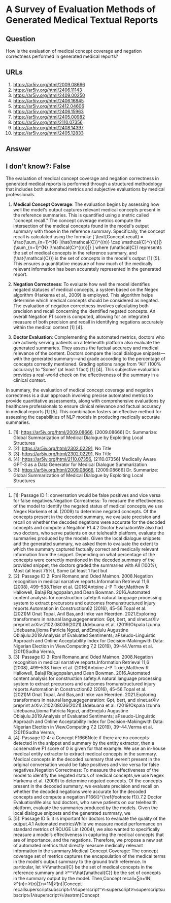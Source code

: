 # A Survey of Evaluation Methods of Generated Medical Textual Reports

## Question

How is the evaluation of medical concept coverage and negation correctness performed in generated medical reports?

## URLs

1. https://ar5iv.org/html/2009.08666
2. https://ar5iv.org/html/2406.11143
3. https://ar5iv.org/html/2409.00250
4. https://ar5iv.org/html/2406.16845
5. https://ar5iv.org/html/2412.04606
6. https://ar5iv.org/html/2406.15963
7. https://ar5iv.org/html/2405.00982
8. https://ar5iv.org/html/2110.07356
9. https://ar5iv.org/html/2408.14397
10. https://ar5iv.org/html/2405.12833

## Answer

## I don't know?: False

The evaluation of medical concept coverage and negation correctness in generated medical reports is performed through a structured methodology that includes both automated metrics and subjective evaluations by medical professionals.

1. **Medical Concept Coverage**: The evaluation begins by assessing how well the model's output captures relevant medical concepts present in the reference summaries. This is quantified using a metric called "concept recall." The concept coverage metrics compute the intersection of the medical concepts found in the model's output summary with those in the reference summary. Specifically, the concept recall is calculated using the formula: 
   \[
   \text{Concept recall} = \frac{\sum_{n=1}^{N} |\hat{\mathcal{C}}^{(n)} \cap \mathcal{C}^{(n)}|}{\sum_{n=1}^{N} |\mathcal{C}^{(n)}|}
   \]
   where \(\mathcal{C}\) represents the set of medical concepts in the reference summary, and \(\hat{\mathcal{C}}\) is the set of concepts in the model's output [1] [5]. This ensures a quantitative measure of how much of the medically relevant information has been accurately represented in the generated report.

2. **Negation Correctness**: To evaluate how well the model identifies negated statuses of medical concepts, a system based on the Negex algorithm (Harkema et al., 2009) is employed. This algorithm helps determine which medical concepts should be considered as negated. The evaluation of negation correctness involves calculating both precision and recall concerning the identified negated concepts. An overall Negation F1 score is computed, allowing for an integrated measure of both precision and recall in identifying negations accurately within the medical context [1] [4].

3. **Doctor Evaluation**: Complementing the automated metrics, doctors who are actively serving patients on a telehealth platform also evaluate the generated summaries. They assess the factual accuracy and medical relevance of the content. Doctors compare the local dialogue snippets—with the generated summary—and grade according to the percentage of concepts correctly mentioned. Grading options range from “All” (100% accuracy) to “Some” (at least 1 fact) [1] [4]. This subjective evaluation provides a real-world check on the effectiveness of the summary in a clinical context.

In summary, the evaluation of medical concept coverage and negation correctness is a dual approach involving precise automated metrics to provide quantitative assessments, along with comprehensive evaluations by healthcare professionals to ensure clinical relevance and factual accuracy in medical reports [1] [5]. This combination fosters an effective method for assessing the capabilities of NLP models in producing medically accurate summaries.

1. [1]:  https://ar5iv.org/html/2009.08666, [2009.08666] Dr. Summarize: Global Summarization of Medical Dialogue by Exploiting Local Structures
2. [2]:  https://ar5iv.org/html/2302.02291, No Title
3. [3]:  https://ar5iv.org/html/2302.02291, No Title
4. [4]:  https://ar5iv.org/html/2110.07356, [2110.07356] Medically Aware GPT-3 as a Data Generator for Medical Dialogue Summarization
5. [5]:  https://ar5iv.org/html/2009.08666, [2009.08666] Dr. Summarize: Global Summarization of Medical Dialogue by Exploiting Local Structures
---
1. [1]:  Passage ID 1: conversation would be false positives and vice versa for false negatives.Negation Correctness: To measure the effectiveness of the model to identify the negated status of medical concepts,we use Negex Harkema et al. (2009) to determine negated concepts. Of the concepts present in the decoded summary, we evaluate precision and recall on whether the decoded negations were accurate for the decoded concepts and compute a Negation F1.4.2 Doctor EvaluationWe also had two doctors, who serve patients on our telehealth platform, evaluate the summaries produced by the models. Given the local dialogue snippets and the generated summary, we asked them to evaluate the extent to which the summary captured factually correct and medically relevant information from the snippet. Depending on what percentage of the concepts were correctly mentioned in the decoded summary of the provided snippet, the doctors graded the summaries with All (100%), Most (at least 75%), Some (at least 1 fact but
2. [2]:  Passage ID 2: Roni Romano,and Oded Maimon. 2008.Negation recognition in medical narrative reports.Information Retrieval 11,6 (2008), 499–538.Tixier et al. (2016)Antoine J-P Tixier,Matthew R Hallowell, Balaji Rajagopalan,and Dean Bowman. 2016.Automated content analysis for construction safety:A natural language processing system to extract precursors and outcomes fromunstructured injury reports.Automation in Construction62 (2016), 45–56.Topal et al. (2021)M Onat Topal, Anil Bas,and Imke van Heerden. 2021.Exploring transformers in natural languagegeneration: Gpt, bert, and xlnet.arXiv preprint arXiv:2102.08036(2021).Udebuana et al. (2019)Okpala Izunna Udebuana,Ijioma Patricia Ngozi, andEmejulu Augustine Obiajulu.2019.Analysis of Evaluated Sentiments; aPseudo-Linguistic Approach and Online Acceptability Index for Decision-Makingwith Data: Nigerian Election in View.Computing 7,2 (2019), 39–44.Verma et al. (2011)Sudha Verma,
3. [3]:  Passage ID 3: Roni Romano,and Oded Maimon. 2008.Negation recognition in medical narrative reports.Information Retrieval 11,6 (2008), 499–538.Tixier et al. (2016)Antoine J-P Tixier,Matthew R Hallowell, Balaji Rajagopalan,and Dean Bowman. 2016.Automated content analysis for construction safety:A natural language processing system to extract precursors and outcomes fromunstructured injury reports.Automation in Construction62 (2016), 45–56.Topal et al. (2021)M Onat Topal, Anil Bas,and Imke van Heerden. 2021.Exploring transformers in natural languagegeneration: Gpt, bert, and xlnet.arXiv preprint arXiv:2102.08036(2021).Udebuana et al. (2019)Okpala Izunna Udebuana,Ijioma Patricia Ngozi, andEmejulu Augustine Obiajulu.2019.Analysis of Evaluated Sentiments; aPseudo-Linguistic Approach and Online Acceptability Index for Decision-Makingwith Data: Nigerian Election in View.Computing 7,2 (2019), 39–44.Verma et al. (2011)Sudha Verma,
4. [4]:  Passage ID 4: a Concept F1666Note if there are no concepts detected in the snippet and summary by the entity extractor, then a conservative F1 score of 0 is given for that example. We use an in-house medical entity extractor to extract medical concepts in the summary. Medical concepts in the decoded summary that weren’t present in the original conversation would be false positives and vice versa for false negatives.Negation Correctness: To measure the effectiveness of the model to identify the negated status of medical concepts,we use Negex Harkema et al. (2009) to determine negated concepts. Of the concepts present in the decoded summary, we evaluate precision and recall on whether the decoded negations were accurate for the decoded concepts and compute a negation F166{}^{\ref{footnote f1}}.7.2 Doctor EvaluationWe also had doctors, who serve patients on our telehealth platform, evaluate the summaries produced by the models. Given the local dialogue snippets and the generated summary, we
5. [5]:  Passage ID 5: it is important for doctors to evaluate the quality of the output.4.1 Automated metricsWhile we measure model performance on standard metrics of ROUGE Lin (2004), we also wanted to specifically measure a model’s effectiveness in capturing the medical concepts that are of importance, and the negations. Therefore, we propose a new set of automated metrics that directly measure medically relevant information in the summary.Medical Concept Coverage: The concept coverage set of metrics captures the encapsulation of the medical terms in the model’s output summary to the ground truth reference. In particular, let 𝒞𝒞\mathcal{C} be the set of medical concepts in the reference summary and 𝒞^^𝒞\hat{\mathcal{C}} be the set of concepts in the summary output by the model. Then,Concept recall=∑n=1N|𝒞^(n)∩𝒞(n)|∑n=1N|𝒞(n)|Concept recallsuperscriptsubscript𝑛1𝑁superscript^𝒞𝑛superscript𝒞𝑛superscriptsubscript𝑛1𝑁superscript𝒞𝑛\textrm{Concept